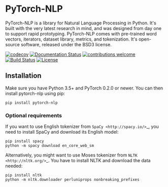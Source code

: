 # PyTorch-NLP

PyTorch-NLP is a library for Natural Language Processing in Python. It's built with the very latest research in mind, and was designed from day one to support rapid prototyping. PyTorch-NLP comes with pre-trained word vectors, iterators, dataset library, metrics, and tokenization. It's open-source software, released under the BSD3 license. 

[![codecov](https://codecov.io/gh/PetrochukM/PyTorch-NLP/branch/master/graph/badge.svg)](https://codecov.io/gh/PetrochukM/PyTorch-NLP) 
[![Documentation Status](https://readthedocs.org/projects/pytorchnlp/badge/?version=latest)](http://pytorchnlp.readthedocs.io/en/latest/?badge=latest)
[![contributions welcome](https://img.shields.io/badge/contributions-welcome-brightgreen.svg?style=flat)](https://github.com/dwyl/esta/issues)
[![Build Status](https://travis-ci.org/PetrochukM/PyTorch-NLP.svg?branch=master)](https://travis-ci.org/PetrochukM/PyTorch-NLP)
[![License](https://img.shields.io/pypi/l/Django.svg)](https://opensource.org/licenses/BSD-3-Clause)

## Installation

Make sure you have Python 3.5+ and PyTorch 0.2.0 or newer. You can then install pytorch-nlp using pip:

    pip install pytorch-nlp

### Optional requirements

If you want to use English tokenizer from `SpaCy <http://spacy.io/>`_, you need to install SpaCy and download its English model:

    pip install spacy
    python -m spacy download en_core_web_sm

Alternatively, you might want to use Moses tokenizer from `NLTK <http://nltk.org/>`_. You have to install NLTK and download the data needed:

    pip install nltk
    python -m nltk.downloader perluniprops nonbreaking_prefixes

